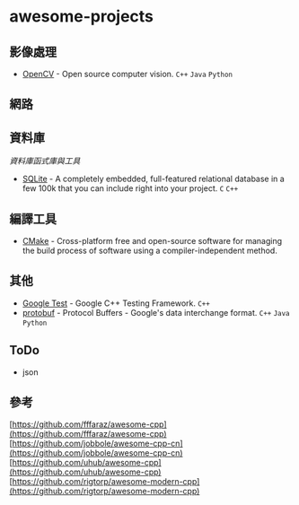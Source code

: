# awesome-projects

## 影像處理
- [OpenCV](http://opencv.org/) - Open source computer vision. `C++` `Java` `Python`

## 網路

## 資料庫
*資料庫函式庫與工具*
- [SQLite](http://www.sqlite.org/index.html) - A completely embedded, full-featured relational database in a few 100k that you can include right into your project. `C` `C++`

## 編譯工具
- [CMake](https://cmake.org/) - Cross-platform free and open-source software for managing the build process of software using a compiler-independent method.

## 其他
- [Google Test](https://github.com/google/googletest) - Google C++ Testing Framework. `C++`
- [protobuf](https://github.com/google/protobuf) - Protocol Buffers - Google's data interchange format. `C++` `Java` `Python`

## ToDo
- json

## 參考
[https://github.com/fffaraz/awesome-cpp](https://github.com/fffaraz/awesome-cpp)  
[https://github.com/jobbole/awesome-cpp-cn](https://github.com/jobbole/awesome-cpp-cn)  
[https://github.com/uhub/awesome-cpp](https://github.com/uhub/awesome-cpp)  
[https://github.com/rigtorp/awesome-modern-cpp](https://github.com/rigtorp/awesome-modern-cpp)  
